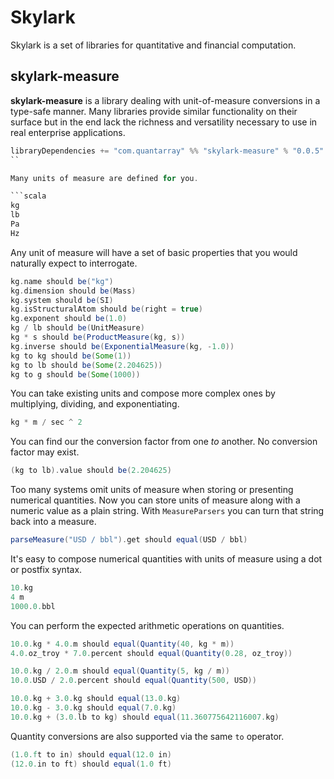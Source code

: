 # Skylark

Skylark is a set of libraries for quantitative and financial computation.

## skylark-measure

**skylark-measure** is a library dealing with unit-of-measure conversions in a type-safe manner. Many libraries provide similar functionality on 
their surface but in the end lack the richness and versatility necessary to use in real enterprise applications.

```scala
libraryDependencies += "com.quantarray" %% "skylark-measure" % "0.0.5"
``

Many units of measure are defined for you.

```scala
kg
lb
Pa
Hz
```

Any unit of measure will have a set of basic properties that you would naturally expect to interrogate.

```scala
kg.name should be("kg")
kg.dimension should be(Mass)
kg.system should be(SI)
kg.isStructuralAtom should be(right = true)
kg.exponent should be(1.0)
kg / lb should be(UnitMeasure)
kg * s should be(ProductMeasure(kg, s))
kg.inverse should be(ExponentialMeasure(kg, -1.0))
kg to kg should be(Some(1))
kg to lb should be(Some(2.204625))
kg to g should be(Some(1000))
```

You can take existing units and compose more complex ones by multiplying, dividing, and exponentiating.

```scala
kg * m / sec ^ 2
```

You can find our the conversion factor from one *to* another.  No conversion factor may exist.

```scala
(kg to lb).value should be(2.204625)
```

Too many systems omit units of measure when storing or presenting numerical quantities. Now you can store units of measure along with a numeric value as a plain string.
With `MeasureParsers` you can turn that string back into a measure.
 
```scala
parseMeasure("USD / bbl").get should equal(USD / bbl)
```

It's easy to compose numerical quantities with units of measure using a dot or postfix syntax.

```scala
10.kg
4 m
1000.0.bbl
```

You can perform the expected arithmetic operations on quantities.

```scala
10.0.kg * 4.0.m should equal(Quantity(40, kg * m))
4.0.oz_troy * 7.0.percent should equal(Quantity(0.28, oz_troy))

10.0.kg / 2.0.m should equal(Quantity(5, kg / m))
10.0.USD / 2.0.percent should equal(Quantity(500, USD))

10.0.kg + 3.0.kg should equal(13.0.kg)
10.0.kg - 3.0.kg should equal(7.0.kg)
10.0.kg + (3.0.lb to kg) should equal(11.360775642116007.kg)
```

Quantity conversions are also supported via the same `to` operator.

```scala
(1.0.ft to in) should equal(12.0 in)
(12.0.in to ft) should equal(1.0 ft)
```
